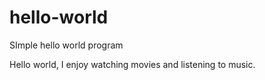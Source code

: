 # hello-world
SImple hello world program

Hello world, I enjoy watching movies and listening to music.
